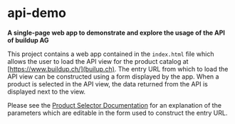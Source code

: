 # api-demo

**A single-page web app to demonstrate and explore the usage of the API of buildup AG**

This project contains a web app contained in the `index.html` file which allows the user to load the API view for the product catalog at [https://www.buildup.ch/](builup.ch). The entry URL from which to load the API view can be constructed using a form displayed by the app. When a product is selected in the API view, the data returned from the API is displayed next to the view.

Please see the [Product Selector Documentation](https://docs.buildup.ch/api:v1:product-selector) for an explanation of the parameters which are editable in the form used to construct the entry URL.
